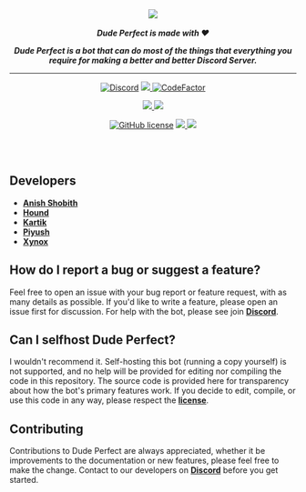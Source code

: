 

<div align="center">
    <img src="https://cdn.discordapp.com/attachments/748774519707009055/770662369109213244/PicsArt_10-27-08.26.56.png" align="center">
  <br>
  <br>
    <strong> <i>Dude Perfect is made with ❤️

Dude Perfect is a bot that can do most of the things that everything you require for making a better and better Discord Server.</i></strong>
  <hr>

<!-- Bot stats
[![Status](https://top.gg/api/widget/status/759763855680602122.svg?noavatar=true)](https://top.gg/bot/759763855680602122) [![Servers](https://top.gg/api/widget/servers/759763855680602122.svg?noavatar=true)](https://top.gg/bot/759763855680602122) [![Upvotes](https://top.gg/api/widget/upvotes/759763855680602122.svg?noavatar=true)](https://top.gg/bot/759763855680602122)
-->

<!-- Code stats p1-->
[![Discord](https://discord.com/api/guilds/748808130946793483/embed.png)](https://discord.gg/) <a href ="https://github.com/https://github.com/Dude-Perfect-Discord-Bot/Dude-Perfect"><img src = "https://img.shields.io/badge/Dude Perfect Version-V 2.1.4-orange.svg?noavatar=true?style=plastic&maxAge=300"> [![CodeFactor](https://www.codefactor.io/repository/github/dude-perfect-discord-bot/dude-perfect/badge?s=689925b831cd5deff1e28b8bced1dab3645820e8)](https://www.codefactor.io/repository/github/dude-perfect-discord-bot/dude-perfect)

<!-- Code stats p2-->
<a href ="http://discord.js.org"><img src = "https://img.shields.io/badge/Discord.js-Version--Stable-blue.svg?noavatar=true?style=plastic&maxAge=300"> <a href ="https://discord-akairo.github.io/"><img src = "https://img.shields.io/badge/Discordakairo-Version--Stable-blue.svg?noavatar=true?style=plastic&maxAge=300">

<!-- Repo stats--> 
[![GitHub license](https://img.shields.io/github/license/Dude-Perfect-Discord-Bot/Dude-Perfect.svg)](https://github.com/Dude-Perfect-Discord-Bot/Dude-Perfect/blob/main/LICENSE) <a href ="https://github.com/Dude-Perfect-Discord-Bot/Dude-Perfect"><img src="https://img.shields.io/github/languages/top/Dude-Perfect-Discord-Bot/Dude-Perfect.svg?noavatar=true?style=plastic&maxAge=300"> <a href="https://github.com/Dude-Perfect-Discord-Bot/Dude-Perfect"><img src="https://img.shields.io/github/issues-pr/Dude-Perfect-Discord-Bot/Dude-Perfect.svg?noavatar=true?style=plastic&maxAge=300"></a>

<br>
<br>

</div>

## Developers 
- [**Anish Shobith**](https://github.com/Anish-Shobith)
- [**Hound**](https://github.com/Warrior-hound)
- [**Kartik**](https://github.com/OfficialKartik)
- [**Piyush**](https://github.com/officialpiyush)
- [**Xynox**](https://github.com/XynoxTheDev)

## How do I report a bug or suggest a feature?
Feel free to open an issue with your bug report or feature request, with as many details as possible. If you'd like to write a feature, please open an issue first for discussion. For help with the bot, please see join [**Discord**](https://discord.gg/ZzbZpdw).

## Can I selfhost Dude Perfect?
I wouldn't recommend it. Self-hosting this bot (running a copy yourself) is not supported, and no help will be provided for editing nor compiling the code in this repository. The source code is provided here for transparency about how the bot's primary features work. If you decide to edit, compile, or use this code in any way, please respect the [**license**](https://github.com/Dude-Perfect-Discord-Bot/Dude-Perfect/blob/main/LICENSE).

## Contributing
Contributions to Dude Perfect are always appreciated, whether it be improvements to the documentation or new features, please feel free to make the change. Contact to our developers on  [**Discord**](https://discord.gg/ZzbZpdw) before you get started.